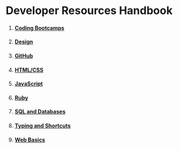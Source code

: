 # Developer Resources Handbook

1. #### [Coding Bootcamps](./bootcamps/bootcamps.md)
2. #### [Design](./design/design.md)
3. #### [GitHub](./github/github.md)
4. #### [HTML/CSS](./html-css/html-css.md)
5. #### [JavaScript](./js/js.md)
6. #### [Ruby](./ruby/ruby.md)
7. #### [SQL and Databases](./db/sql-db.md)
8. #### [Typing and Shortcuts](./shortcuts/shortcuts.md)
9. #### [Web Basics](./web/web.md)
